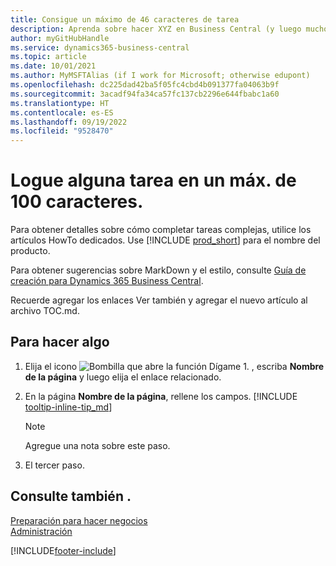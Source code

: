 ```yaml
---
title: Consigue un máximo de 46 caracteres de tarea
description: Aprenda sobre hacer XYZ en Business Central (y luego muchos términos de búsqueda útiles en una oración que suene natural. La longitud máxima es de 160 caracteres, que es así de largo).
author: myGitHubHandle
ms.service: dynamics365-business-central
ms.topic: article
ms.date: 10/01/2021
ms.author: MyMSFTAlias (if I work for Microsoft; otherwise edupont)
ms.openlocfilehash: dc225dad42ba5f05fc4cbd4b091377fa04063b9f
ms.sourcegitcommit: 3acadf94fa34ca57fc137cb2296e644fbabc1a60
ms.translationtype: HT
ms.contentlocale: es-ES
ms.lasthandoff: 09/19/2022
ms.locfileid: "9528470"
---
```

# <a name="achieve-some-task-in-max-100-characters"></a>Logue alguna tarea en un máx. de 100 caracteres.

Para obtener detalles sobre cómo completar tareas complejas, utilice los artículos HowTo dedicados. Use [!INCLUDE [prod_short](includes/prod_short.md)] para el nombre del producto.  

Para obtener sugerencias sobre MarkDown y el estilo, consulte [Guía de creación para Dynamics 365 Business Central](https://learn.microsoft.com/dynamics365/business-central/dev-itpro/help/writing-guide).  

Recuerde agregar los enlaces Ver también y agregar el nuevo artículo al archivo TOC.md.  

## <a name="to-do-something"></a>Para hacer algo

1. Elija el icono ![Bombilla que abre la función Dígame 1.](media/ui-search/search_small.png "Dígame qué desea hacer") , escriba **Nombre de la página** y luego elija el enlace relacionado.
2. En la página **Nombre de la página**, rellene los campos. [!INCLUDE [tooltip-inline-tip_md](includes/tooltip-inline-tip_md.md)]

    > [!NOTE]
    > Agregue una nota sobre este paso.
3. El tercer paso.

## <a name="see-also"></a>Consulte también .

[Preparación para hacer negocios](ui-get-ready-business.md)  
[Administración](admin-setup-and-administration.md)  

[!INCLUDE[footer-include](includes/footer-banner.md)]

